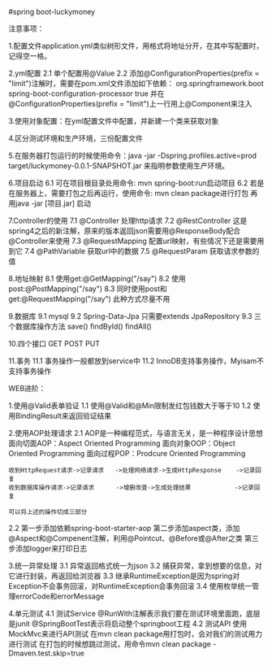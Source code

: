 #spring boot-luckymoney

注意事项：

1.配置文件application.yml类似树形文件，用格式将地址分开，在其中写配置时，记得空一格。

2.yml配置
  2.1 单个配置用@Value
  2.2 添加@ConfigurationProperties(prefix = "limit")注解时，需要在pom.xml文件添加如下依赖：
        <dependency>
            <groupId>org.springframework.boot</groupId>
            <artifactId>spring-boot-configuration-processor</artifactId>
            <optional>true</optional>
        </dependency>
      并在@ConfigurationProperties(prefix = "limit")上一行用上@Component来注入

3.使用对象配置：在yml配置文件中配置，并新建一个类来获取对象

4.区分测试环境和生产环境，三份配置文件

5.在服务器打包运行的时候使用命令：java -jar -Dspring.profiles.active=prod target/luckymoney-0.0.1-SNAPSHOT.jar 来指明参数使用生产环境。

6.项目启动
  6.1 可在项目根目录处用命令: mvn spring-boot:run启动项目
  6.2 若是在服务器上，需要打包之后再运行，使用命令: mvn clean package进行打包
    再用java -jar [项目.jar] 启动
    
7.Controller的使用
  7.1 @Controller 处理http请求
  7.2 @RestController 这是spring4之后的新注解，原来的版本返回json需要用@ResponseBody配合@Controller来使用
  7.3 @RequestMapping 配置url映射，有些情况下还是需要用到它
  7.4 @PathVariable 获取url中的数据
  7.5 @RequestParam 获取请求参数的值
  
8.地址映射
  8.1 使用get:@GetMapping("/say")
  8.2 使用post:@PostMapping("/say")
  8.3 同时使用post和get:@RequestMapping("/say") 此种方式尽量不用

9.数据库
  9.1 mysql
  9.2 Spring-Data-Jpa 只需要extends JpaRepository
  9.3 三个数据库操作方法 save() findById() findAll()
  
10.四个接口 GET POST PUT

11.事务
  11.1 事务操作一般都放到service中
  11.2 InnoDB支持事务操作，Myisam不支持事务操作
  

WEB进阶：

1.使用@Valid表单验证
  1.1 使用@Valid和@Min限制发红包钱数大于等于10
  1.2 使用BindingResult来返回验证结果
  
2.使用AOP处理请求
  2.1 AOP是一种编程范式，与语言无关，是一种程序设计思想 
    面向切面AOP：Aspect Oriented Programming 
    面向对象OOP：Object Oriented Programming
    面向过程POP：Prodcure Oriented Programming
    
    收到HttpRequest请求->记录请求   ->处理网络请求->生成HttpResponse    ->记录回复
    收到数据库操作请求->记录请求      ->增删改查->生成处理结果            ->记录回复
    
    可以将上述的操作切成三部分
  2.2 第一步添加依赖spring-boot-starter-aop
      第二步添加aspect类，添加@Aspect和@Compenent注解，利用@Pointcut、@Before或@After之类
      第三步添加logger来打印日志
  
3.统一异常处理
  3.1 异常返回格式统一为json
  3.2 捕获异常，拿到想要的信息，对它进行封装，再返回给浏览器
  3.3 继承RuntimeException是因为spring对Exception不会事务回滚，对RuntimeException会事务回滚 
  3.4 使用枚举统一管理errorCode和errorMessage
  
4.单元测试
  4.1 测试Service
    @RunWith注解表示我们要在测试环境里面跑，底层是junit
    @SpringBootTest表示将启动整个springboot工程
  4.2 测试API
    使用MockMvc来进行API测试
    在mvn clean package用打包时，会对我们的测试用力进行测试
    在打包的时候想跳过测试，用命令mvn clean package -Dmaven.test.skip=true